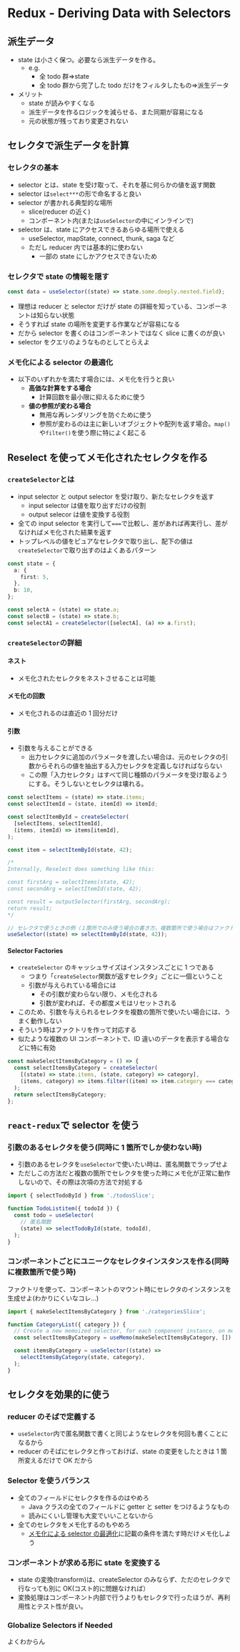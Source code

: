 # Redux - Deriving Data with Selectors

## 派生データ

- state は小さく保つ。必要なら派生データを作る。
  - e.g.
    - 全 todo 群=>state
    - 全 todo 群から完了した todo だけをフィルタしたもの=>派生データ
- メリット
  - state が読みやすくなる
  - 派生データを作るロジックを減らせる、また同期が容易になる
  - 元の状態が残っており変更されない

## セレクタで派生データを計算

### セレクタの基本

- selector とは、state を受け取って、それを基に何らかの値を返す関数
- selector は`select***`の形で命名すると良い
- selector が書かれる典型的な場所
  - slice(reducer の近く)
  - コンポーネント内(または`useSelector`の中にインラインで)
- selector は、state にアクセスできるあらゆる場所で使える
  - useSelector, mapState, connect, thunk, saga など
  - ただし reducer 内では基本的に使わない
    - 一部の state にしかアクセスできないため

### セレクタで state の情報を隠す

```ts
const data = useSelector((state) => state.some.deeply.nested.field);
```

- 理想は reducer と selector だけが state の詳細を知っている、コンポーネントは知らない状態
- そうすれば state の場所を変更する作業などが容易になる
- だから selector を書くのはコンポーネントではなく slice に書くのが良い
- selector をクエリのようなものとしてとらえよ

### メモ化による selector の最適化

- 以下のいずれかを満たす場合には、メモ化を行うと良い
  - **高価な計算をする場合**
    - 計算回数を最小限に抑えるために使う
  - **値の参照が変わる場合**
    - 無用な再レンダリングを防ぐために使う
    - 参照が変わるのは主に新しいオブジェクトや配列を返す場合。`map()`や`filter()`を使う際に特によく起こる

## Reselect を使ってメモ化されたセレクタを作る

### `createSelector`とは

- input selector と output selector を受け取り、新たなセレクタを返す
  - input selector は値を取り出すだけの役割
  - output selecor は値を変換する役割
- 全ての input selector を実行して`===`で比較し、差があれば再実行し、差がなければメモ化された結果を返す
- トップレベルの値をピュアなセレクタで取り出し、配下の値は`createSelector`で取り出すのはよくあるパターン

```ts
const state = {
  a: {
    first: 5,
  },
  b: 10,
};

const selectA = (state) => state.a;
const selectB = (state) => state.b;
const selectA1 = createSelector([selectA], (a) => a.first);
```

### `createSelector`の詳細

#### ネスト

- メモ化されたセレクタをネストさせることは可能

#### メモ化の回数

- メモ化されるのは直近の 1 回分だけ

#### 引数

- 引数を与えることができる
  - 出力セレクタに追加のパラメータを渡したい場合は、元のセレクタの引数からそれらの値を抽出する入力セレクタを定義しなければならない
  - この際「入力セレクタ」はすべて同じ種類のパラメータを受け取るようにする。そうしないとセレクタは壊れる。

```ts
const selectItems = (state) => state.items;
const selectItemId = (state, itemId) => itemId;

const selectItemById = createSelector(
  [selectItems, selectItemId],
  (items, itemId) => items[itemId],
);

const item = selectItemById(state, 42);

/*
Internally, Reselect does something like this:

const firstArg = selectItems(state, 42);
const secondArg = selectItemId(state, 42);

const result = outputSelector(firstArg, secondArg);
return result;
*/

// セレクタで使うときの例（１箇所でのみ使う場合の書き方。複数箇所で使う場合はファクトリが必要）
useSelector((state) => selectItemById(state, 42));
```

#### Selector Factories

- `createSelector` のキャッシュサイズはインスタンスごとに 1 つである
  - つまり「`createSelector`関数が返すセレクタ」ごとに一個ということ
  - 引数が与えられている場合には
    - その引数が変わらない限り、メモ化される
    - 引数が変われば、その都度メモはリセットされる
- このため、引数を与えられるセレクタを複数の箇所で使いたい場合には、うまく動作しない
- そういう時はファクトリを作って対応する
- 似たような複数の UI コンポーネントで、ID 違いのデータを表示する場合などに特に有効

```ts
const makeSelectItemsByCategory = () => {
  const selectItemsByCategory = createSelector(
    [(state) => state.items, (state, category) => category],
    (items, category) => items.filter((item) => item.category === category),
  );
  return selectItemsByCategory;
};
```

## `react-redux`で selector を使う

### 引数のあるセレクタを使う(同時に 1 箇所でしか使わない時)

- 引数のあるセレクタを`useSelector`で使いたい時は、匿名関数でラップせよ
- ただしこの方法だと複数の箇所でセレクタを使った時にメモ化が正常に動作しないので、その際は次項の方法で対処する

```ts
import { selectTodoById } from './todosSlice';

function TodoListitem({ todoId }) {
  const todo = useSelector(
    // 匿名関数
    (state) => selectTodoById(state, todoId),
  );
}
```

### コンポーネントごとにユニークなセレクタインスタンスを作る(同時に複数箇所で使う時)

ファクトリを使って、コンポーネントのマウント時にセレクタのインスタンスを生成せよ(わかりにくいなコレ…)

```ts
import { makeSelectItemsByCategory } from './categoriesSlice';

function CategoryList({ category }) {
  // Create a new memoized selector, for each component instance, on mount
  const selectItemsByCategory = useMemo(makeSelectItemsByCategory, []);

  const itemsByCategory = useSelector((state) =>
    selectItemsByCategory(state, category),
  );
}
```

## セレクタを効果的に使う

### reducer のそばで定義する

- `useSelector`内で匿名関数で書くと同じようなセレクタを何回も書くことになるから
- reducer のそばにセレクタと作っておけば、state の変更をしたときは 1 箇所変えるだけで OK だから

### Selector を使うバランス

- 全てのフィールドにセレクタを作るのはやめろ
  - Java クラスの全てのフィールドに getter と setter をつけるようなもの
  - 読みにくいし管理も大変でいいことないから
- 全てのセレクタをメモ化するのもやめろ
  - [メモ化による selector の最適化](#メモ化による-selector-の最適化)に記載の条件を満たす時だけメモ化しよう

### コンポーネントが求める形に state を変換する

- state の変換(transform)は、createSelector のみならず、ただのセレクタで行なっても別に OK(コスト的に問題なければ）
- 変換処理はコンポーネント内部で行うよりもセレクタで行ったほうが、再利用性とテスト性が良い。

### Globalize Selectors if Needed

よくわからん
